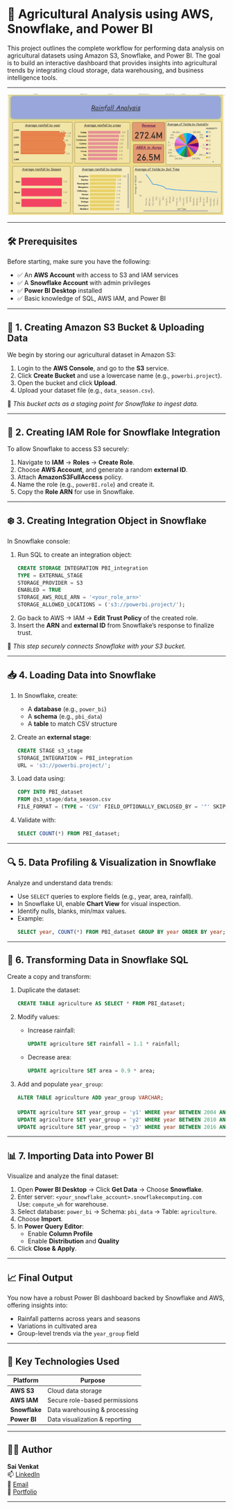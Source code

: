 
# 🌾 Agricultural Analysis using AWS, Snowflake, and Power BI

This project outlines the complete workflow for performing data analysis on agricultural datasets using Amazon S3, Snowflake, and Power BI. The goal is to build an interactive dashboard that provides insights into agricultural trends by integrating cloud storage, data warehousing, and business intelligence tools.

---

![Agriculture](Report.png)

---

## 🛠️ Prerequisites

Before starting, make sure you have the following:

- ✅ An **AWS Account** with access to S3 and IAM services
- ✅ A **Snowflake Account** with admin privileges
- ✅ **Power BI Desktop** installed
- ✅ Basic knowledge of SQL, AWS IAM, and Power BI

---

## 📁 1. Creating Amazon S3 Bucket & Uploading Data

We begin by storing our agricultural dataset in Amazon S3:

1. Login to the **AWS Console**, and go to the **S3** service.
2. Click **Create Bucket** and use a lowercase name (e.g., `powerbi.project`).
3. Open the bucket and click **Upload**.
4. Upload your dataset file (e.g., `data_season.csv`).

📌 *This bucket acts as a staging point for Snowflake to ingest data.*

---

## 🔐 2. Creating IAM Role for Snowflake Integration

To allow Snowflake to access S3 securely:

1. Navigate to **IAM** → **Roles** → **Create Role**.
2. Choose **AWS Account**, and generate a random **external ID**.
3. Attach **AmazonS3FullAccess** policy.
4. Name the role (e.g., `powerBI.role`) and create it.
5. Copy the **Role ARN** for use in Snowflake.

---

## ❄️ 3. Creating Integration Object in Snowflake

In Snowflake console:

1. Run SQL to create an integration object:
   ```sql
   CREATE STORAGE INTEGRATION PBI_integration
   TYPE = EXTERNAL_STAGE
   STORAGE_PROVIDER = S3
   ENABLED = TRUE
   STORAGE_AWS_ROLE_ARN = '<your_role_arn>'
   STORAGE_ALLOWED_LOCATIONS = ('s3://powerbi.project/');
   ```
2. Go back to AWS → IAM → **Edit Trust Policy** of the created role.
3. Insert the **ARN** and **external ID** from Snowflake’s response to finalize trust.

📌 *This step securely connects Snowflake with your S3 bucket.*

---

## 📥 4. Loading Data into Snowflake

1. In Snowflake, create:
   - A **database** (e.g., `power_bi`)
   - A **schema** (e.g., `pbi_data`)
   - A **table** to match CSV structure

2. Create an **external stage**:
   ```sql
   CREATE STAGE s3_stage
   STORAGE_INTEGRATION = PBI_integration
   URL = 's3://powerbi.project/';
   ```

3. Load data using:
   ```sql
   COPY INTO PBI_dataset
   FROM @s3_stage/data_season.csv
   FILE_FORMAT = (TYPE = 'CSV' FIELD_OPTIONALLY_ENCLOSED_BY = '"' SKIP_HEADER = 1);
   ```

4. Validate with:
   ```sql
   SELECT COUNT(*) FROM PBI_dataset;
   ```

---

## 🔍 5. Data Profiling & Visualization in Snowflake

Analyze and understand data trends:

- Use `SELECT` queries to explore fields (e.g., year, area, rainfall).
- In Snowflake UI, enable **Chart View** for visual inspection.
- Identify nulls, blanks, min/max values.
- Example:
  ```sql
  SELECT year, COUNT(*) FROM PBI_dataset GROUP BY year ORDER BY year;
  ```

---

## 🧪 6. Transforming Data in Snowflake SQL

Create a copy and transform:

1. Duplicate the dataset:
   ```sql
   CREATE TABLE agriculture AS SELECT * FROM PBI_dataset;
   ```

2. Modify values:
   - Increase rainfall:
     ```sql
     UPDATE agriculture SET rainfall = 1.1 * rainfall;
     ```
   - Decrease area:
     ```sql
     UPDATE agriculture SET area = 0.9 * area;
     ```

3. Add and populate `year_group`:
   ```sql
   ALTER TABLE agriculture ADD year_group VARCHAR;

   UPDATE agriculture SET year_group = 'y1' WHERE year BETWEEN 2004 AND 2009;
   UPDATE agriculture SET year_group = 'y2' WHERE year BETWEEN 2010 AND 2015;
   UPDATE agriculture SET year_group = 'y3' WHERE year BETWEEN 2016 AND 2019;
   ```

---

## 📊 7. Importing Data into Power BI

Visualize and analyze the final dataset:

1. Open **Power BI Desktop** → Click **Get Data** → Choose **Snowflake**.
2. Enter server: `<your_snowflake_account>.snowflakecomputing.com`  
   Use: `compute_wh` for warehouse.
3. Select database: `power_bi` → Schema: `pbi_data` → Table: `agriculture`.
4. Choose **Import**.
5. In **Power Query Editor**:
   - Enable **Column Profile**
   - Enable **Distribution** and **Quality**
6. Click **Close & Apply**.

---

## 📈 Final Output

You now have a robust Power BI dashboard backed by Snowflake and AWS, offering insights into:

- Rainfall patterns across years and seasons
- Variations in cultivated area
- Group-level trends via the `year_group` field

---

## 🧠 Key Technologies Used

| Platform     | Purpose                        |
|--------------|--------------------------------|
| **AWS S3**   | Cloud data storage             |
| **AWS IAM**  | Secure role-based permissions  |
| **Snowflake**| Data warehousing & processing  |
| **Power BI** | Data visualization & reporting |

---

## 🧑‍💻 Author

**Sai Venkat**  
📫 [LinkedIn](https://www.linkedin.com/in/venkat-sai-928b741b7)  
📧 [Email](mailto:vsai1698@gmmail.com)  
📂 [Portfolio](#)

---
